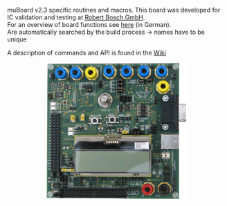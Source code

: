 muBoard v2.3 specific routines and macros. This board was developed for IC validation and testing at [Robert Bosch GmbH](http://www.bosch.com).  
For an overview of board functions see [here](https://frosch.piandmore.de//de/pam9/call/public-media/event_media/160611_Vortrag_Interpreter.pdf) (in German).  
Are automatically searched by the build process -> names have to be unique

A description of commands and API is found in the [Wiki](https://github.com/gicking/STM8_templates/wiki)

<p align="center">
  <img src="../../Docu/Images/muBoard.jpg" alt="muBoard" width="326" height="319">
</p>

